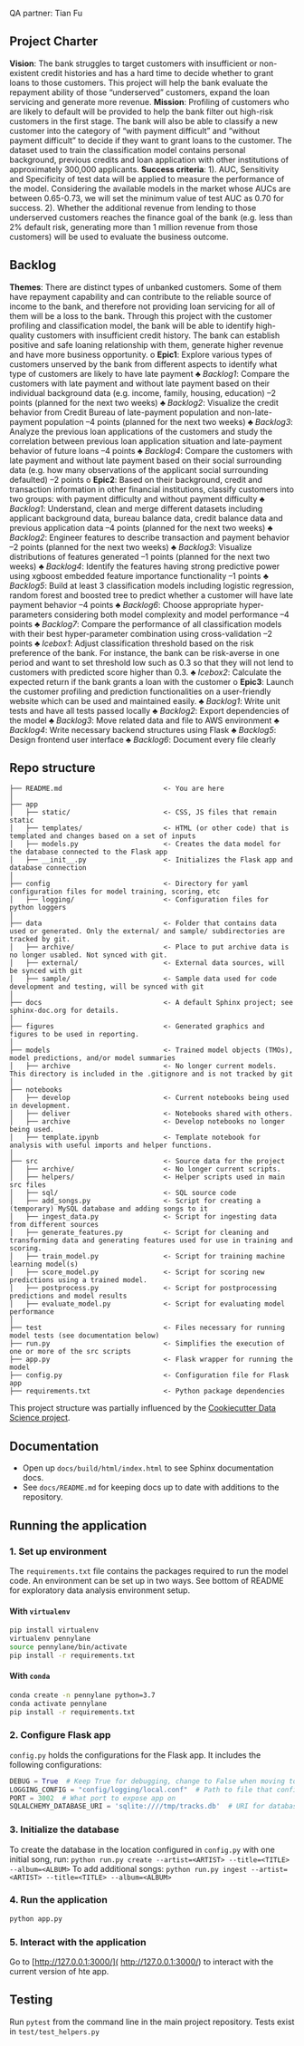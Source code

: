 
<!-- tocstop -->

QA partner: Tian Fu

## Project Charter 

**Vision**: The bank struggles to target customers with insufficient or non-existent credit histories and has a hard time to decide whether to grant loans to those customers. This project will help the bank evaluate the repayment ability of those “underserved” customers, expand the loan servicing and generate more revenue.
**Mission**: Profiling of customers who are likely to default will be provided to help the bank filter out high-risk customers in the first stage. The bank will also be able to classify a new customer into the category of “with payment difficult” and “without payment difficult” to decide if they want to grant loans to the customer. The dataset used to train the classification model contains personal background, previous credits and loan application with other institutions of approximately 300,000 applicants. 
**Success criteria**: 1). AUC, Sensitivity and Specificity of test data will be applied to measure the performance of the model. Considering the available models in the market whose AUCs are between 0.65-0.73, we will set the minimum value of test AUC as 0.70 for success. 2). Whether the additional revenue from lending to those underserved customers reaches the finance goal of the bank (e.g. less than 2% default risk, generating more than 1 million revenue from those customers) will be used to evaluate the business outcome.
## Backlog
**Themes**: There are distinct types of unbanked customers. Some of them have repayment capability and can contribute to the reliable source of income to the bank, and therefore not providing loan servicing for all of them will be a loss to the bank. Through this project with the customer profiling and classification model, the bank will be able to identify high-quality customers with insufficient credit history. The bank can establish positive and safe loaning relationship with them, generate higher revenue and have more business opportunity. 
o **Epic1**: Explore various types of customers unserved by the bank from different aspects to identify what type of customers are likely to have late payment 
♣ *Backlog1*: Compare the customers with late payment and without late payment based on their individual background data (e.g. income, family, housing, education) –2 points (planned for the next two weeks)
♣ *Backlog2*: Visualize the credit behavior from Credit Bureau of late-payment population and non-late-payment population –4 points (planned for the next two weeks)
♣ *Backlog3*: Analyze the previous loan applications of the customers and study the correlation between previous loan application situation and late-payment behavior of future loans –4 points 
♣ *Backlog4*: Compare the customers with late payment and without late payment based on their social surrounding data (e.g. how many observations of the applicant social surrounding defaulted) –2 points
o **Epic2**: Based on their background, credit and transaction information in other financial institutions, classify customers into two groups: with payment difficulty and without payment difficulty 
♣ *Backlog1*: Understand, clean and merge different datasets including applicant background data, bureau balance data, credit balance data and previous application data –4 points (planned for the next two weeks)
♣ *Backlog2*: Engineer features to describe transaction and payment behavior –2 points (planned for the next two weeks)
♣ *Backlog3*: Visualize distributions of features generated –1 points (planned for the next two weeks)
♣ *Backlog4*: Identify the features having strong predictive power using xgboost embedded feature importance functionality –1 points
♣ *Backlog5*: Build at least 3 classification models including logistic regression, random forest and boosted tree to predict whether a customer will have late payment behavior –4 points
♣ *Backlog6*: Choose appropriate hyper-parameters considering both model complexity and model performance –4 points
♣ *Backlog7*: Compare the performance of all classification models with their best hyper-parameter combination using cross-validation –2 points
♣ *Icebox1*: Adjust classification threshold based on the risk preference of the bank. For instance, the bank can be risk-averse in one period and want to set threshold low such as 0.3 so that they will not lend to customers with predicted score higher than 0.3.
♣ *Icebox2*: Calculate the expected return if the bank grants a loan with the customer
o **Epic3**: Launch the customer profiling and prediction functionalities on a user-friendly website which can be used and maintained easily.
♣ *Backlog1*:  Write unit tests and have all tests passed locally
♣ *Backlog2*: Export dependencies of the model
♣ *Backlog3*: Move related data and file to AWS environment
♣ *Backlog4*: Write necessary backend structures using Flask
♣ *Backlog5*: Design frontend user interface
♣ *Backlog6*: Document every file clearly
## Repo structure 
```
├── README.md                         <- You are here
│
├── app
│   ├── static/                       <- CSS, JS files that remain static 
│   ├── templates/                    <- HTML (or other code) that is templated and changes based on a set of inputs
│   ├── models.py                     <- Creates the data model for the database connected to the Flask app 
│   ├── __init__.py                   <- Initializes the Flask app and database connection
│
├── config                            <- Directory for yaml configuration files for model training, scoring, etc
│   ├── logging/                      <- Configuration files for python loggers
│
├── data                              <- Folder that contains data used or generated. Only the external/ and sample/ subdirectories are tracked by git. 
│   ├── archive/                      <- Place to put archive data is no longer usabled. Not synced with git. 
│   ├── external/                     <- External data sources, will be synced with git
│   ├── sample/                       <- Sample data used for code development and testing, will be synced with git
│
├── docs                              <- A default Sphinx project; see sphinx-doc.org for details.
│
├── figures                           <- Generated graphics and figures to be used in reporting.
│
├── models                            <- Trained model objects (TMOs), model predictions, and/or model summaries
│   ├── archive                       <- No longer current models. This directory is included in the .gitignore and is not tracked by git
│
├── notebooks
│   ├── develop                       <- Current notebooks being used in development.
│   ├── deliver                       <- Notebooks shared with others. 
│   ├── archive                       <- Develop notebooks no longer being used.
│   ├── template.ipynb                <- Template notebook for analysis with useful imports and helper functions. 
│
├── src                               <- Source data for the project 
│   ├── archive/                      <- No longer current scripts.
│   ├── helpers/                      <- Helper scripts used in main src files 
│   ├── sql/                          <- SQL source code
│   ├── add_songs.py                  <- Script for creating a (temporary) MySQL database and adding songs to it 
│   ├── ingest_data.py                <- Script for ingesting data from different sources 
│   ├── generate_features.py          <- Script for cleaning and transforming data and generating features used for use in training and scoring.
│   ├── train_model.py                <- Script for training machine learning model(s)
│   ├── score_model.py                <- Script for scoring new predictions using a trained model.
│   ├── postprocess.py                <- Script for postprocessing predictions and model results
│   ├── evaluate_model.py             <- Script for evaluating model performance 
│
├── test                              <- Files necessary for running model tests (see documentation below) 
├── run.py                            <- Simplifies the execution of one or more of the src scripts 
├── app.py                            <- Flask wrapper for running the model 
├── config.py                         <- Configuration file for Flask app
├── requirements.txt                  <- Python package dependencies 
```
This project structure was partially influenced by the [Cookiecutter Data Science project](https://drivendata.github.io/cookiecutter-data-science/).
## Documentation
 
* Open up `docs/build/html/index.html` to see Sphinx documentation docs. 
* See `docs/README.md` for keeping docs up to date with additions to the repository.
## Running the application 
### 1. Set up environment 
The `requirements.txt` file contains the packages required to run the model code. An environment can be set up in two ways. See bottom of README for exploratory data analysis environment setup. 
#### With `virtualenv`
```bash
pip install virtualenv
virtualenv pennylane
source pennylane/bin/activate
pip install -r requirements.txt
```
#### With `conda`
```bash
conda create -n pennylane python=3.7
conda activate pennylane
pip install -r requirements.txt
```
### 2. Configure Flask app 
`config.py` holds the configurations for the Flask app. It includes the following configurations:
```python
DEBUG = True  # Keep True for debugging, change to False when moving to production 
LOGGING_CONFIG = "config/logging/local.conf"  # Path to file that configures Python logger
PORT = 3002  # What port to expose app on 
SQLALCHEMY_DATABASE_URI = 'sqlite:////tmp/tracks.db'  # URI for database that contains tracks
```
### 3. Initialize the database 
To create the database in the location configured in `config.py` with one initial song, run: 
`python run.py create --artist=<ARTIST> --title=<TITLE> --album=<ALBUM>`
To add additional songs:
`python run.py ingest --artist=<ARTIST> --title=<TITLE> --album=<ALBUM>`
### 4. Run the application 
 
 ```bash
 python app.py 
 ```
### 5. Interact with the application 
Go to [http://127.0.0.1:3000/]( http://127.0.0.1:3000/) to interact with the current version of hte app. 
## Testing 
Run `pytest` from the command line in the main project repository. 
Tests exist in `test/test_helpers.py`
<!--stackedit_data:
eyJoaXN0b3J5IjpbMjc0OTYzMzI2XX0=
<!--stackedit_data:
eyJoaXN0b3J5IjpbLTY4NzgxMzE1OF19
-->